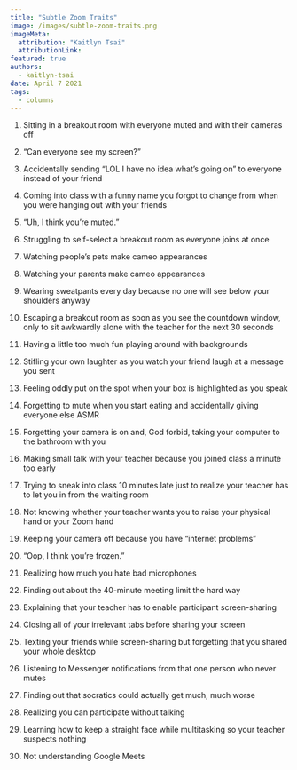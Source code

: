 ```yaml
---
title: "Subtle Zoom Traits"
image: /images/subtle-zoom-traits.png
imageMeta:
  attribution: "Kaitlyn Tsai"
  attributionLink:
featured: true
authors:
  - kaitlyn-tsai
date: April 7 2021
tags:
  - columns
---
```

1.  Sitting in a breakout room with everyone muted and with their
cameras off

2.  “Can everyone see my screen?”

3.  Accidentally sending “LOL I have no idea what’s going on” to
everyone instead of your friend

4.  Coming into class with a funny name you forgot to change from when
you were hanging out with your friends

5.  “Uh, I think you’re muted.”

6.  Struggling to self-select a breakout room as everyone joins at once

7.  Watching people’s pets make cameo appearances

8.  Watching your parents make cameo appearances

9.  Wearing sweatpants every day because no one will see below your
shoulders anyway

10. Escaping a breakout room as soon as you see the countdown window,
only to sit awkwardly alone with the teacher for the next 30
seconds

11. Having a little too much fun playing around with backgrounds

12. Stifling your own laughter as you watch your friend laugh at a
message you sent

13. Feeling oddly put on the spot when your box is highlighted as you
speak

14. Forgetting to mute when you start eating and accidentally giving
everyone else ASMR

15. Forgetting your camera is on and, God forbid, taking your computer
to the bathroom with you

16. Making small talk with your teacher because you joined class a
minute too early

17. Trying to sneak into class 10 minutes late just to realize your
teacher has to let you in from the waiting room

18. Not knowing whether your teacher wants you to raise your physical
hand or your Zoom hand

19. Keeping your camera off because you have “internet problems”

20. “Oop, I think you’re frozen.”

21. Realizing how much you hate bad microphones

22. Finding out about the 40-minute meeting limit the hard way

23. Explaining that your teacher has to enable participant
screen-sharing

24. Closing all of your irrelevant tabs before sharing your screen

25. Texting your friends while screen-sharing but forgetting that you
shared your whole desktop

26. Listening to Messenger notifications from that one person who never
mutes

27. Finding out that socratics could actually get much, much worse

28. Realizing you can participate without talking

29. Learning how to keep a straight face while multitasking so your
teacher suspects nothing

30. Not understanding Google Meets

